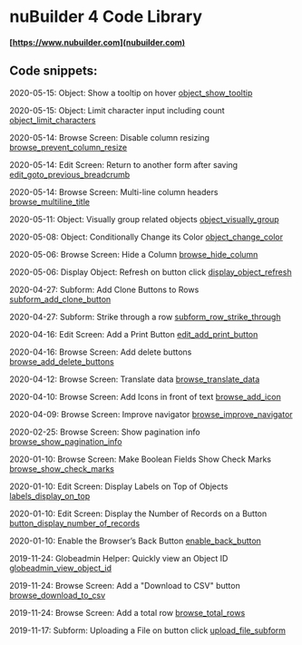 # nuBuilder 4 Code Library

#### [https://www.nubuilder.com](nubuilder.com)


## Code snippets:

2020-05-15: Object: Show a tooltip on hover [object_show_tooltip](object_show_tooltip)

2020-05-15: Object: Limit character input including count [object_limit_characters](object_limit_characters)

2020-05-14: Browse Screen: Disable column resizing [browse_prevent_column_resize](browse_prevent_column_resize)

2020-05-14: Edit Screen: Return to another form after saving [edit_goto_previous_breadcrumb](edit_goto_previous_breadcrumb)

2020-05-14: Browse Screen: Multi-line column headers [browse_multiline_title](browse_multiline_title)

2020-05-11: Object: Visually group related objects [object_visually_group](object_visually_group)

2020-05-08: Object: Conditionally Change its Color [object_change_color](object_change_color)

2020-05-06: Browse Screen: Hide a Column [browse_hide_column](browse_hide_column)

2020-05-06: Display Object: Refresh on button click [display_object_refresh](display_object_refresh)

2020-04-27: Subform: Add Clone Buttons to Rows [subform_add_clone_button](subform_add_clone_button)

2020-04-27: Subform: Strike through a row [subform_row_strike_through](subform_row_strike_through)

2020-04-16: Edit Screen: Add a Print Button [edit_add_print_button](edit_add_print_button)

2020-04-16: Browse Screen: Add delete buttons [browse_add_delete_buttons](browse_add_delete_buttons)

2020-04-12: Browse Screen: Translate data [browse_translate_data](browse_translate_data)

2020-04-10: Browse Screen: Add Icons in front of text [browse_add_icon](browse_add_icon)

2020-04-09: Browse Screen: Improve navigator [browse_improve_navigator](browse_improve_navigator)

2020-02-25: Browse Screen: Show pagination info [browse_show_pagination_info](browse_show_pagination_info)

2020-01-10: Browse Screen: Make Boolean Fields Show Check Marks [browse_show_check_marks](browse_show_check_marks)

2020-01-10: Edit Screen: Display Labels on Top of Objects [labels_display_on_top](labels_display_on_top)

2020-01-10: Edit Screen: Display the Number of Records on a Button [button_display_number_of_records](button_display_number_of_records)

2020-01-10: Enable the Browser’s Back Button [enable_back_button](enable_back_button)

2019-11-24: Globeadmin Helper: Quickly view an Object ID [globeadmin_view_object_id](globeadmin_view_object_id)

2019-11-24: Browse Screen: Add a "Download to CSV" button [browse_download_to_csv](browse_download_to_csv)

2019-11-24: Browse Screen: Add a total row [browse_total_rows](https://github.com/smalos/nubuilder-code-snippets/tree/master/browse_total_rows)

2019-11-17: Subform: Uploading a File on button click [upload_file_subform](https://github.com/smalos/nubuilder-code-snippets/tree/master/upload_file_subform)
